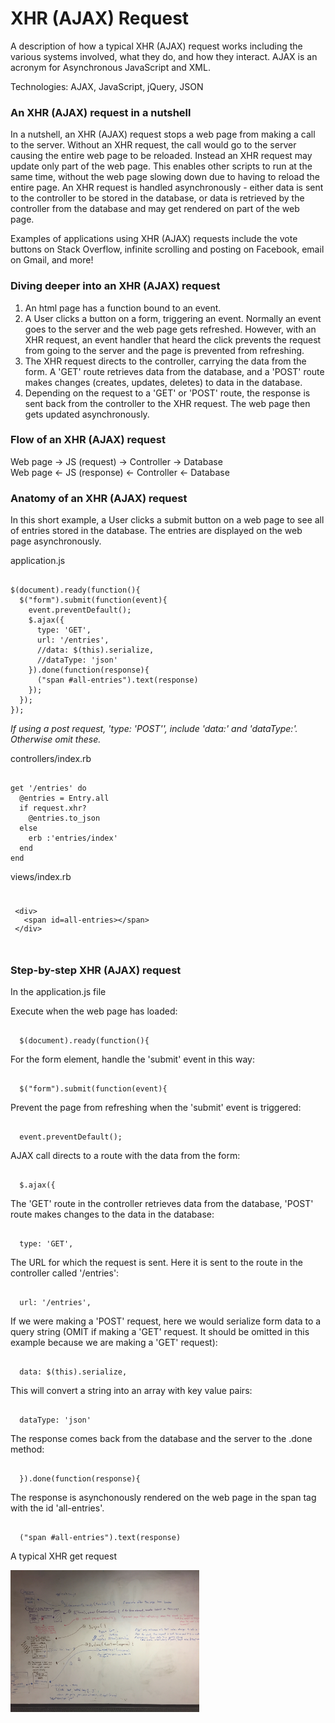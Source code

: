 <link href="public/css/application.css" rel="stylesheet" type="text/css">
<h1>XHR (AJAX) Request</h1>

<p>A description of how a typical XHR (AJAX) request works including the various systems involved, what they do, and how they interact. AJAX is an acronym for Asynchronous JavaScript and XML.</p>

<p>Technologies: AJAX, JavaScript, jQuery, JSON</p>

<h3>An XHR (AJAX) request in a nutshell</h3>

<p>In a nutshell, an XHR (AJAX) request stops a web page from making a call to the server. Without an XHR request, the call would go to the server causing the entire web page to be reloaded. Instead an XHR request may update only part of the web page. This enables other scripts to run at the same time, without the web page slowing down due to having to reload the entire page. An XHR request is handled asynchronously - either data is sent to the controller to be stored in the database, or data is retrieved by the controller from the database and may get rendered on part of the web page.</p>

<p>Examples of applications using XHR (AJAX) requests include the vote buttons on Stack Overflow, infinite scrolling and posting on Facebook, email on Gmail, and more!

<h3>Diving deeper into an XHR (AJAX) request</h3>

<ol>
	<li>An html page has a function bound to an event.</li> 
	<li>A User clicks a button on a form, triggering an event. Normally an event goes to the server and the web page gets refreshed. However, with an XHR request, an event handler that heard the click prevents the request from going to the server and the page is prevented from refreshing.</li>
	<li>The XHR request directs to the controller, carrying the data from the form. A 'GET' route retrieves data from the database, and a 'POST' route makes changes (creates, updates, deletes) to data in the database.</li>
	<li>Depending on the request to a 'GET' or 'POST' route, the response is sent back from the controller to the XHR request. The web page then gets updated asynchronously.</li>
</ol>

<h3>Flow of an XHR (AJAX) request</h3>

<p>Web page -> JS (request) -> Controller -> Database <br>
Web page <- JS (response) <- Controller <- Database </p>

<h3>Anatomy of an XHR (AJAX) request</h3> 

<p>In this short example, a User clicks a submit button on a web page to see all of entries stored in the database. The entries are displayed on the web page asynchronously.</p>

<p>application.js <br>

<pre><code>
$(document).ready(function(){
  $("form").submit(function(event){
    event.preventDefault();
    $.ajax({
      type: 'GET',
      url: '/entries',
      //data: $(this).serialize,  
      //dataType: 'json' 
    }).done(function(response){
      ("span #all-entries").text(response)
    });
  });
});
</code></pre> 
<i>If using a post request, 'type: 'POST'', include 'data:' and 'dataType:'. Otherwise omit these.</i></p>

<p>controllers/index.rb</p>
<pre><code>
get '/entries' do
  @entries = Entry.all
  if request.xhr?
    @entries.to_json
  else
    erb :'entries/index'
  end
end 
</code></pre> 

<p>views/index.rb</p>
<pre><code><xmp>
 <div>
   <span id=all-entries></span>
 </div> 
 </xmp></code></pre> 

<h3>Step-by-step XHR (AJAX) request</h3>

<p>In the application.js file</p>

<p>Execute when the web page has loaded:</p>
<pre><code>
  $(document).ready(function(){
</code></pre>

<p>For the form element, handle the 'submit' event in this way:</p>
<pre><code>
  $("form").submit(function(event){
</code></pre>

<p>Prevent the page from refreshing when the 'submit' event is triggered:</p>
<pre><code>
  event.preventDefault();
</code></pre>

<p>AJAX call directs to a route with the data from the form:</p>
<pre><code>
  $.ajax({
</code></pre>

<p>The 'GET' route in the controller retrieves data from the database, 'POST' route makes changes to the data in the database:</p>
<pre><code>
  type: 'GET',
</code></pre>

<p>The URL for which the request is sent. Here it is sent to the route in the controller called '/entries':</p>
<pre><code>
  url: '/entries',
</code></pre>

<p>If we were making a 'POST' request, here we would serialize form data to a query string (OMIT if making a 'GET' request. It should be omitted in this example because we are making a 'GET' request):</p>
<pre><code>
  data: $(this).serialize,
</code></pre>

<p>This will convert a string into an array with key value pairs:</p>
<pre><code>
  dataType: 'json' 
</code></pre>  

<p>The response comes back from the database and the server to the .done method:</p>
<pre><code>
  }).done(function(response){
</code></pre> 

<p>The response is asynchonously rendered on the web page in the span tag with the id 'all-entries'.</p>
<pre><code>
  ("span #all-entries").text(response)
</code></pre> 
      
<p>A typical XHR get request</p>
<img src="ajax-request.JPG" alt="XHR Request" height="45%" width="60%">

